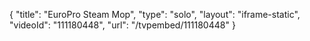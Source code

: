 {
    "title": "EuroPro Steam Mop",
    "type": "solo",
    "layout": "iframe-static",
    "videoId": "111180448",
    "url": "\/tvpembed\/111180448"
}